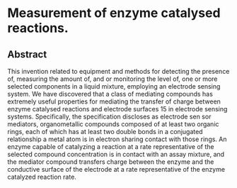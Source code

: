 # Measurement of enzyme catalysed reactions.

## Abstract
This invention related to equipment and methods for detecting the presence of, measuring the amount of, and or monitoring the level of, one or more selected components in a liquid mixture, employing an electrode sensing system. We have discovered that a class of mediating compounds has extremely useful properties for mediating the transfer of charge between enzyme catalysed reactions and electrode surfaces 15 in electrode sensing systems. Specifically, the specification discloses as electrode sen sor mediators, organometallic compounds composed of at least two organic rings, each of which has at least two double bonds in a conjugated relationship a metal atom is in electron sharing contact with those rings. An enzyme capable of catalyzing a reaction at a rate representative of the selected compound concentration is in contact with an assay mixture, and the mediator compound transfers charge between the enzyme and the conductive surface of the electrode at a rate representative of the enzyme catalyzed reaction rate.